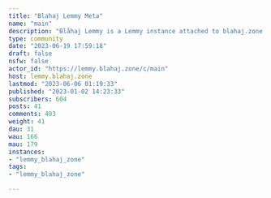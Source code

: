 ```yaml
---
title: "Blahaj Lemmy Meta" 
name: "main"
description: "Blåhaj Lemmy is a Lemmy instance attached to blahaj.zone. This is a group for questions or discussions relevant to either instance. "
type: community
date: "2023-06-19 17:59:18"
draft: false
nsfw: false
actor_id: "https://lemmy.blahaj.zone/c/main"
host: lemmy.blahaj.zone
lastmod: "2023-06-06 01:19:33"
published: "2023-01-02 14:23:33"
subscribers: 604
posts: 41
comments: 493
weight: 41
dau: 31
wau: 166
mau: 179
instances:
- "lemmy_blahaj_zone"
tags: 
- "lemmy_blahaj_zone"

---
```

